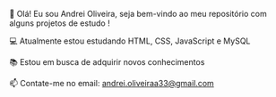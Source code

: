 👋 Olá! Eu sou Andrei Oliveira, seja bem-vindo ao meu repositório com alguns projetos de estudo !

💻 Atualmente estou estudando HTML, CSS, JavaScript e MySQL

📚 Estou em busca de adquirir novos conhecimentos

📫 Contate-me no email: andrei.oliveiraa33@gmail.com


